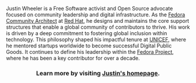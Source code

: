 Justin Wheeler is a Free Software activist and Open Source advocate focused on community leadership and digital infrastructure.
As the [Fedora Community Architect](https://docs.fedoraproject.org/en-US/council/fca/) at [Red Hat](https://jwheel.org/#red-hat), he designs and maintains the core support structures that enable a global community of contributors to thrive.
His work is driven by a deep commitment to fostering global inclusion within technology.
This philosophy shaped his impactful tenure at [UNICEF](https://jwheel.org/#unicef), where he mentored startups worldwide to become successful Digital Public Goods.
It continues to define his leadership within the [Fedora Project](https://jwheel.org/#fedora), where he has been a key contributor for over a decade.

<div align="center">
  <h3>Learn more by visiting <a href="https://jwheel.org" target="_blank">Justin's homepage</a>.</h3>
</div>

